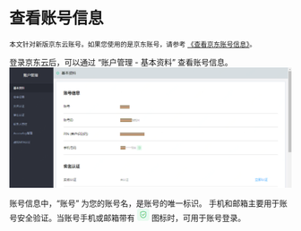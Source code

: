 # 查看账号信息

<small>本文针对新版京东云账号。如果您使用的是京东账号，请参考 [《查看京东账号信息》](../../../documentation/User-Service/Account-Management/Check-Your-Account.md)。 </small>

登录京东云后，可以通过 “账户管理 - 基本资料” 查看账号信息。
![](../../../image/User/Account%20Management/Check%20your%20account/baseinfo.png)

账号信息中，“账号” 为您的账号名，是账号的唯一标识。
手机和邮箱主要用于账号安全验证。当账号手机或邮箱带有 ![](../../../image/User/Account%20Management/Change%20your%20phone%20number/可用于验证.png) 图标时，可用于账号登录。
